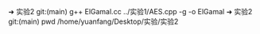 ➜  实验2 git:(main) g++ ElGamal.cc ../实验1/AES.cpp -g -o ElGamal
➜  实验2 git:(main) pwd
/home/yuanfang/Desktop/实验/实验2